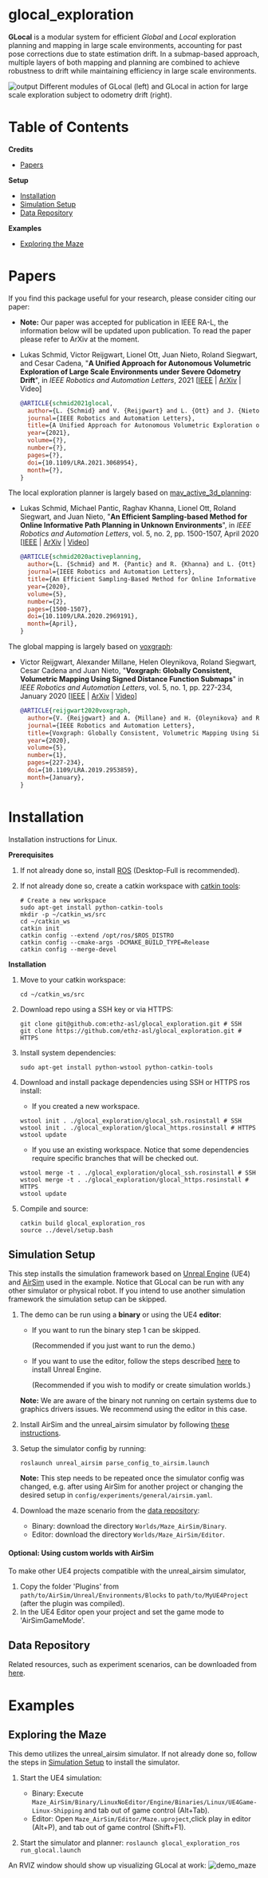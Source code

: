 # glocal\_exploration
**GLocal** is a modular system for efficient *Global* and *Local* exploration planning and mapping in large scale environments, accounting for past pose corrections due to state estimation drift. 
In a submap-based approach, multiple layers of both mapping and planning are combined to achieve robustness to drift while maintaining efficiency in large scale environments.

![output](https://user-images.githubusercontent.com/6238939/110027306-17703b00-7d32-11eb-8454-dcf9421c2349.gif)
Different modules of GLocal (left) and GLocal in action for large scale exploration subject to odometry drift (right).
# Table of Contents
**Credits**
* [Papers](#Papers)

**Setup**
* [Installation](#Installation)
* [Simulation Setup](#Simulation-Setup)
* [Data Repository](#Data-Repository)

**Examples**
* [Exploring the Maze](#Exploring-the-Maze)

# Papers
If you find this package useful for your research, please consider citing our paper:

* **Note:** Our paper was accepted for publication in IEEE RA-L, the information below will be updated upon publication. To read the paper please refer to ArXiv at the moment.

* Lukas Schmid, Victor Reijgwart, Lionel Ott, Juan Nieto, Roland Siegwart, and Cesar Cadena, "**A Unified Approach for Autonomous Volumetric Exploration of Large Scale Environments under Severe Odometry Drift**", in *IEEE Robotics and Automation Letters*, 2021 \[[IEEE](https://ieeexplore.ieee.org/document/9387110) | [ArXiv](https://arxiv.org/abs/2010.09859) | Video\]
  ```bibtex
  @ARTICLE{schmid2021glocal,
    author={L. {Schmid} and V. {Reijgwart} and L. {Ott} and J. {Nieto} and R. {Siegwart} and C. {Cadena}},
    journal={IEEE Robotics and Automation Letters},
    title={A Unified Approach for Autonomous Volumetric Exploration of Large Scale Environments under Severe Odometry Drift},
    year={2021},
    volume={?},
    number={?},
    pages={?},
    doi={10.1109/LRA.2021.3068954},
    month={?},
  }
  ```

The local exploration planner is largely based on [mav\_active\_3d\_planning](https://github.com/ethz-asl/mav_active_3d_planning):
* Lukas Schmid, Michael Pantic, Raghav Khanna, Lionel Ott, Roland Siegwart, and Juan Nieto, "**An Efficient Sampling-based Method for Online Informative Path Planning in Unknown Environments**", in *IEEE Robotics and Automation Letters*, vol. 5, no. 2, pp. 1500-1507, April 2020 \[[IEEE](https://ieeexplore.ieee.org/abstract/document/8968434) | [ArXiv](https://arxiv.org/abs/1909.09548) | [Video](https://www.youtube.com/watch?v=lEadqJ1_8Do)\]
  ```bibtex
  @ARTICLE{schmid2020activeplanning,
    author={L. {Schmid} and M. {Pantic} and R. {Khanna} and L. {Ott} and R. {Siegwart} and J. {Nieto}},
    journal={IEEE Robotics and Automation Letters},
    title={An Efficient Sampling-Based Method for Online Informative Path Planning in Unknown Environments},
    year={2020},
    volume={5},
    number={2},
    pages={1500-1507},
    doi={10.1109/LRA.2020.2969191},
    month={April},
  }
  ```

The global mapping is largely based on [voxgraph](https://github.com/ethz-asl/voxgraph):
* Victor Reijgwart, Alexander Millane, Helen Oleynikova, Roland Siegwart, Cesar Cadena and Juan Nieto, "**Voxgraph: Globally Consistent, Volumetric Mapping Using Signed Distance Function Submaps**" in *IEEE Robotics and Automation Letters*, vol. 5, no. 1, pp. 227-234, January 2020 \[[IEEE](https://ieeexplore.ieee.org/document/8903279) | [ArXiv](https://arxiv.org/abs/2004.13154) | [Video](https://youtu.be/N9p1_Fkxxro)\]
  ```bibtex
  @ARTICLE{reijgwart2020voxgraph,
    author={V. {Reijgwart} and A. {Millane} and H. {Oleynikova} and R. {Siegwart} and C. {Cadena} and J. {Nieto}},
    journal={IEEE Robotics and Automation Letters}, 
    title={Voxgraph: Globally Consistent, Volumetric Mapping Using Signed Distance Function Submaps}, 
    year={2020},
    volume={5},
    number={1},
    pages={227-234},
    doi={10.1109/LRA.2019.2953859},
    month={January},
  }
  ```

# Installation
Installation instructions for Linux.

**Prerequisites**

1. If not already done so, install [ROS](http://wiki.ros.org/ROS/Installation) (Desktop-Full is recommended).
   
2. If not already done so, create a catkin workspace with [catkin tools](https://catkin-tools.readthedocs.io/en/latest/):
    ```shell script    
    # Create a new workspace
    sudo apt-get install python-catkin-tools
    mkdir -p ~/catkin_ws/src
    cd ~/catkin_ws
    catkin init
    catkin config --extend /opt/ros/$ROS_DISTRO
    catkin config --cmake-args -DCMAKE_BUILD_TYPE=Release
    catkin config --merge-devel
    ```

**Installation**

1. Move to your catkin workspace:
    ```shell script
    cd ~/catkin_ws/src
    ```

2. Download repo using a SSH key or via HTTPS:
    ```shell script
    git clone git@github.com:ethz-asl/glocal_exploration.git # SSH
    git clone https://github.com/ethz-asl/glocal_exploration.git # HTTPS
    ```

3. Install system dependencies:
    ```shell script
    sudo apt-get install python-wstool python-catkin-tools
    ```
   
4. Download and install package dependencies using SSH or HTTPS ros install:
    * If you created a new workspace.
    ```shell script
    wstool init . ./glocal_exploration/glocal_ssh.rosinstall # SSH
    wstool init . ./glocal_exploration/glocal_https.rosinstall # HTTPS
    wstool update
    ```

    * If you use an existing workspace. Notice that some dependencies require specific branches that will be checked out.
    ```shell script
    wstool merge -t . ./glocal_exploration/glocal_ssh.rosinstall # SSH
    wstool merge -t . ./glocal_exploration/glocal_https.rosinstall # HTTPS
    wstool update
    ```

5. Compile and source:
    ```shell 
    catkin build glocal_exploration_ros  
    source ../devel/setup.bash
    ```


## Simulation Setup
This step installs the simulation framework based on [Unreal Engine](https://www.unrealengine.com/en-US/) (UE4) and [AirSim](https://microsoft.github.io/AirSim/) used in the example.
Notice that GLocal can be run with any other simulator or physical robot. 
If you intend to use another simulation framework the simulation setup can be skipped.

1. The demo can be run using a **binary** or using the UE4 **editor**:
    * If you want to run the binary step 1 can be skipped.
    
      (Recommended if you just want to run the demo.)
    
    * If you want to use the editor, follow the steps described [here](https://docs.unrealengine.com/en-US/SharingAndReleasing/Linux/BeginnerLinuxDeveloper/SettingUpAnUnrealWorkflow/index.html) to install Unreal Engine.
    
      (Recommended if you wish to modify or create simulation worlds.)
      
    **Note:** We are aware of the binary not running on certain systems due to graphics drivers issues. We recommend using the editor in this case.
    

2. Install AirSim and the unreal_airsim simulator by following [these instructions](https://github.com/ethz-asl/unreal_airsim#Instalation).


3. Setup the simulator config by running:
      ```
      roslaunch unreal_airsim parse_config_to_airsim.launch
      ```
    **Note:** This step needs to be repeated once the simulator config was changed, e.g. after using AirSim for another project or changing the desired setup in `config/experiments/general/airsim.yaml`.


4. Download the maze scenario from the [data repository](#Data-Repository):
    * Binary: download the directory `Worlds/Maze_AirSim/Binary`.
    * Editor: download the directory `Worlds/Maze_AirSim/Editor`.
    

#### Optional: Using custom worlds with AirSim
To make other UE4 projects compatible with the unreal_airsim simulator,
1. Copy the folder 'Plugins' from `path/to/AirSim/Unreal/Environments/Blocks` to  `path/to/MyUE4Project` (after the plugin was compiled).
2. In the UE4 Editor open your project and set the game mode to 'AirSimGameMode'.    


## Data Repository
Related resources, such as experiment scenarios, can be downloaded from [here](https://www.polybox.ethz.ch/index.php/s/6vhPDINcISbEogg).

  
# Examples
## Exploring the Maze
This demo utilizes the unreal_airsim simulator. If not already done so, follow the steps in [Simulation Setup](#Simulation-Setup) to install the simulator.

1. Start the UE4 simulation:
    * Binary: Execute `Maze_AirSim/Binary/LinuxNoEditor/Engine/Binaries/Linux/UE4Game-Linux-Shipping` and tab out of game control (Alt+Tab).
    * Editor: Open `Maze_AirSim/Editor/Maze.uproject`,click play in editor (Alt+P), and tab out of game control (Shift+F1).


2. Start the simulator and planner:
   `roslaunch glocal_exploration_ros run_glocal.launch`
   
An RVIZ window should show up visualizing GLocal at work:
![demo_maze](https://user-images.githubusercontent.com/36043993/109695326-0be30f80-7b8c-11eb-8e40-e6cef5766f28.png)
